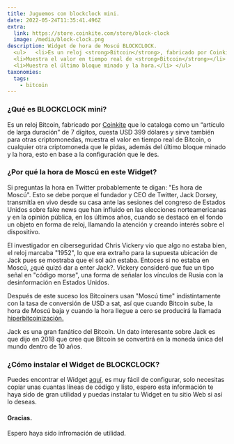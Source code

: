 ```yaml
---
title: Juguemos con blockclock mini.
date: 2022-05-24T11:35:41.496Z
extra:
  link: https://store.coinkite.com/store/block-clock 
  image: /media/block-clock.png
description: Widget de hora de Moscú BLOCKCLOCK.
  <ul>   <li>Es un reloj <strong>Bitcoin</strong>, fabricado por Coinkite que lo cataloga como un “artículo de larga duración” de 7 dígitos</li>
  <li>Muestra el valor en tiempo real de <strong>Bitcoin</strong></li>
  <li>Muestra el último bloque minado y la hora.</li> </ul>
taxonomies:
  tags:
    - bitcoin
---
```

<head>
  <!-- Insert ONE of the below <script> tags before your closing </head> tag. -->
    <!-- NOTE: BLOCKCLOCK is a registered trademark of Coinkite Inc. -->
    <script src="https://moscowtime.xyz/widget-with-frame.js"></script>
    <script src="https://moscowtime.xyz/widget-no-frame.js"></script> 
</head>

<div
  id="blockclock-container"
  class="moscowtime usdprice blockheight interval-3000"
  style="max-width: 700px"
></div>

### ¿Qué es BLOCKCLOCK mini? 

Es un reloj Bitcoin, fabricado por [Coinkite](https://store.coinkite.com/store/block-clock) que lo cataloga como un “artículo de larga duración” de 7 dígitos, cuesta USD 399 dólares y sirve también para otras criptomonedas, muestra el valor en tiempo real de Bitcoin, o cualquier otra criptomoneda que le pidas, además del último bloque minado y la hora, esto en base a la configuración que le des.

### ¿Por qué la hora de Moscú en este Widget? 

Si preguntas la hora en Twitter probablemente te digan: "Es hora de Moscú". Esto se debe porque el fundador y CEO de Twitter, Jack Dorsey, transmitía en vivo desde su casa ante las sesiones del congreso de Estados Unidos sobre fake news que han influido en las elecciones norteamericanas y en la opinión pública, en los últimos años, cuando se destacó en el fondo un objeto en forma de reloj, llamando la atención y creando interés sobre el dispositivo.

El investigador en ciberseguridad Chris Vickery vio que algo no estaba bien, el reloj marcaba "1952", lo que era extraño para la supuesta ubicación de Jack pues se mostraba que el sol aún estaba. Entoces si no estaba en Moscú, ¿qué quizó dar a enter Jack?. Vickery consideró que fue un tipo señal en "código morse", una forma de señalar los vínculos de Rusia con la desinformación en Estados Unidos.

Después de este suceso los Bitcoiners usan "Moscú time" indistintamente con la tasa de conversión de USD a sat, así que cuando Bitcoin sube, la hora de Moscú baja y cuando la hora llegue a cero se producirá la llamada [hiperbitcoinización.](https://nakamotoinstitute.org/mempool/hyperbitcoinization/)

Jack es una gran fanático del Bitcoin. Un dato interesante sobre Jack es que dijo en 2018 que cree que Bitcoin se convertirá en la moneda única del mundo dentro de 10 años.

### ¿Cómo instalar el Widget de BLOCKCLOCK?

Puedes encontrar el Widget [aquí](https://moscowtime.xyz), es muy fácil de configurar, solo necesitas copiar unas cuantas líneas de código y listo, espero esta información te haya sido de gran utilidad y puedas instalar tu Widget en tu sitio Web si así lo deseas.

#### Gracias.

Espero haya sido infromación de utilidad. 
